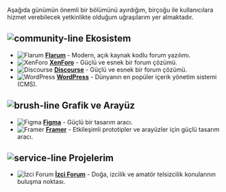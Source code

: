 Aşağıda günümün önemli bir bölümünü ayırdığım, birçoğu ile kullanıcılara hizmet verebilecek yetkinlikte olduğum uğraşılarım yer almaktadır.

## ![community-line](https://github.com/user-attachments/assets/1161ff50-4240-4c3c-a65a-039c452a95e3) Ekosistem
- ![Flarum](https://github.com/user-attachments/assets/492d9f07-6101-4c4a-89fc-0351816d0862) **[Flarum](https://flarum.org)** - Modern, açık kaynak kodlu forum yazılımı.
- ![XenForo](https://github.com/user-attachments/assets/ec235812-c18e-4eee-852b-7d7054201c5f) **[XenForo](https://xenforo.com)** - Güçlü ve esnek bir forum çözümü.
- ![Discourse](https://github.com/user-attachments/assets/51e26d99-baf7-481e-bc40-e50445688a6f) **[Discourse](https://discourse.com)** - Güçlü ve esnek bir forum çözümü.
- ![WordPress](https://github.com/user-attachments/assets/53813b38-3705-4b90-ad95-2f763e9c5a50) **[WordPress](https://wordpress.org)** - Dünyanın en popüler içerik yönetim sistemi (CMS).

## ![brush-line](https://github.com/user-attachments/assets/075d0551-89b1-43fc-ba51-ba07d3697c9b) Grafik ve Arayüz
- ![Figma](https://github.com/user-attachments/assets/629514cc-e805-4b86-8bcc-080875fb8ef3) **[Figma](https://figma.com)** - Güçlü bir tasarım aracı.
- ![Framer](https://github.com/user-attachments/assets/8d738d8e-20cc-4974-9e4b-616edba65bd9) **[Framer](https://framer.com)** - Etkileşimli prototipler ve arayüzler için güçlü tasarım aracı.

## ![service-line](https://github.com/user-attachments/assets/372a6ddf-9a72-44b7-8fe2-dc20f21c1ec9) Projelerim
- ![İzci Forum](https://github.com/user-attachments/assets/9fb70c5f-5215-481d-80c9-8a2b8d91da74) **[İzci Forum](https://izciforum.com/)** - Doğa, izcilik ve amatör telsizcilik konularının buluşma noktası.
